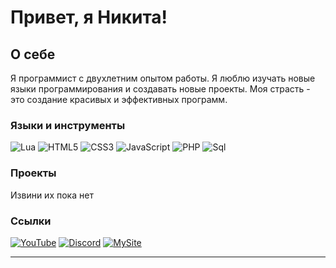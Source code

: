 # Привет, я Никита!

## О себе
Я программист с двухлетним опытом работы. Я люблю изучать новые языки программирования и создавать новые проекты. Моя страсть - это создание красивых и эффективных программ.

### Языки и инструменты

![Lua](https://img.shields.io/badge/-Lua-090909?style=for-the-badge&logo=Lua)
![HTML5](https://img.shields.io/badge/-HTML5-000000?style=for-the-badge&logo=html5)
![CSS3](https://img.shields.io/badge/-CSS3-000000?style=for-the-badge&logo=css3)
![JavaScript](https://img.shields.io/badge/-JavaScript-090909?style=for-the-badge&logo=JavaScript)
![PHP](https://img.shields.io/badge/-PHP-090909?style=for-the-badge&logo=PHP)
![Sql](https://img.shields.io/badge/-Sql-090909?style=for-the-badge&logo=mysql)

### Проекты
Извини их пока нет

### Ссылки

[![YouTube](https://img.shields.io/badge/-YouTube-FF0000?style=for-the-badge&logo=YouTube)](https://youtube.com/@matematica_youtube)
[![Discord](https://img.shields.io/badge/-Discord-090909?style=for-the-badge&logo=Discord)](https://discord.gg/5gKushTPSR)
[![MySite](https://img.shields.io/badge/-MySite-1E90FF?style=for-the-badge&logo=MySite)](https://matematica.siteinternet.ru/)

___________________________________________________________________________________________________________________________________________________
